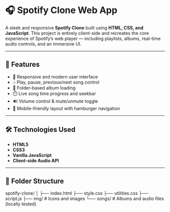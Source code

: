 # 🎧 Spotify Clone Web App

A sleek and responsive **Spotify Clone** built using **HTML, CSS, and JavaScript**. This project is entirely client-side and recreates the core experience of Spotify’s web player — including playlists, albums, real-time audio controls, and an immersive UI.

---

## 🔧 Features

- 🎨 Responsive and modern user interface
- 🎶 Play, pause, previous/next song control
- 📁 Folder-based album loading
- ⏱️ Live song time progress and seekbar
- 🔊 Volume control & mute/unmute toggle
- 📱 Mobile-friendly layout with hamburger navigation

---

## 🛠️ Technologies Used

- **HTML5**
- **CSS3**
- **Vanilla JavaScript**
- **Client-side Audio API**

---

## 📁 Folder Structure

spotify-clone/
│
├── index.html
├── style.css
├── utilities.css
├── script.js
├── img/              # Icons and images
└── songs/            # Albums and audio files (locally tested)
